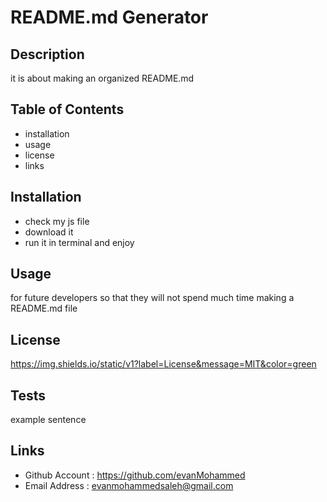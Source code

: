  # README.md Generator

## Description 
it is about making an organized README.md
## Table of Contents 
- installation 
- usage 
- license 
- links 

## Installation 
- check my js file
- download it 
- run it in terminal and enjoy

## Usage 
for future developers so that they will not spend much time making a README.md file

## License
https://img.shields.io/static/v1?label=License&message=MIT&color=green

## Tests 
example sentence

## Links
- Github Account : https://github.com/evanMohammed
- Email Address : evanmohammedsaleh@gmail.com

  
  